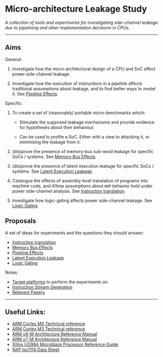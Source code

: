
# Micro-architecture Leakage Study

*A collection of tools and experiments for investigating side-channel
leakage due to pipelining and other implementation decisions in CPUs.*

---

## Aims

General:

1. Investigate how the micro-architectural design of a CPU and SoC
   affect power side-channel leakage.

2. Investigate how the execution of instructions in a pipeline
   affects traditional assumptions about leakage, and to find better
   ways to model it.
   See [Pipeline Effects](experiments/pipeline/README.md).

Specific:

1. To create a set of (reasonably) portable micro-benchmarks which:
   
   - Stimulate the supposed leakage mechanisms and provide evidence for
     hypotheses about their behaviour.

   - Can be used to profile a SoC. Either with a view to attacking it, or
     minimising the leakage from it.

2. (dis)prove the presence of memory-bus sub-word leakage for specific
   SoCs / systems.
   See [Memory Bus Effects](experiments/memory-bus/README.md).

3. (dis)prove the presence of latent execution leakage for specific
   SoCs / systems.
   See [Latent Execution Leakage](experiments/latent-leakage/README.md).

4. Catalogue the effects of assembly level translation of programs into
   machine code, and if/how assumptions about `NOP` behavior hold
   under power side-channel analysis.
   See [Instruction translation](experiments/translation/README.md).

5. Investigate how logic-gating affects power side-channel leakage.
   See [Logic Gating](experiments/logic-gating/README.md)


## Proposals

A set of ideas for experiments and the questions they should answer:

- [Instruction translation](experiments/translation/README.md)
- [Memory Bus Effects](experiments/memory-bus/README.md)
- [Pipeline Effects](experiments/pipeline/README.md)
- [Latent Execution Leakage](experiments/latent-leakage/README.md)
- [Logic Gating](experiments/logic-gating/README.md)

Notes:

- [Target platforms](targets/README.md) to perform the experiments on:
- [Instruction Stream Generation](tools/kernel-gen/README.md)
- [Relevent Papers](PAPERS.md)

---

## Useful Links:

- [ARM Cortex M0 Technical reference](https://static.docs.arm.com/ddi0432/c/DDI0432C_cortex_m0_r0p0_trm.pdf)
- [ARM Cortex M3 Technical reference](https://static.docs.arm.com/ddi0337/h/DDI0337H_cortex_m3_r2p0_trm.pdf)
- [ARM v6-M Architecture Reference Manual](https://static.docs.arm.com/ddi0419/e/DDI0419E_armv6m_arm.pdf)
- [ARM v7-M Architecture Reference Manual](https://static.docs.arm.com/ddi0403/ed/DDI0403E_d_armv7m_arm.pdf)
- [Xilinx UG984 Microblaze Processor Reference Guide](https://www.xilinx.com/support/documentation/sw_manuals/xilinx2018_3/ug984-vivado-microblaze-ref.pdf)
- [NXP lpc1114 Data Sheet](https://www.nxp.com/docs/en/data-sheet/LPC111X.pdf)
